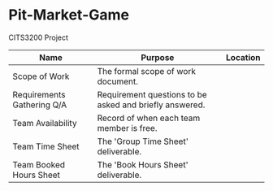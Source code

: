 # Pit-Market-Game
CITS3200 Project

| Name  | Purpose | Location
| ------------- | ------------- | ------------- |
| Scope of Work  | The formal scope of work document.  |   |
| Requirements Gathering Q/A  | Requirement questions to be asked and briefly answered.  |   |
| Team Availability  | Record of when each team member is free.  |  |
| Team Time Sheet  | The 'Group Time Sheet' deliverable.  |   |
| Team Booked Hours Sheet  | The 'Book Hours Sheet' deliverable.  |   |

